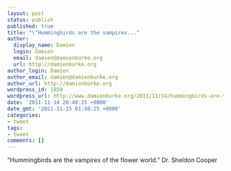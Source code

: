 ```yaml
---
layout: post
status: publish
published: true
title: "\"Hummingbirds are the vampires..."
author:
  display_name: Damien
  login: Damien
  email: damien@damienburke.org
  url: http://damienburke.org
author_login: Damien
author_email: damien@damienburke.org
author_url: http://damienburke.org
wordpress_id: 1859
wordpress_url: http://www.damienburke.org/2011/11/14/hummingbirds-are-the-vampires/
date: '2011-11-14 20:48:25 +0000'
date_gmt: '2011-11-15 01:48:25 +0000'
categories:
- tweet
tags:
- tweet
comments: []
---
```

<p>"Hummingbirds are the vampires of the flower world." Dr. Sheldon Cooper</p>
